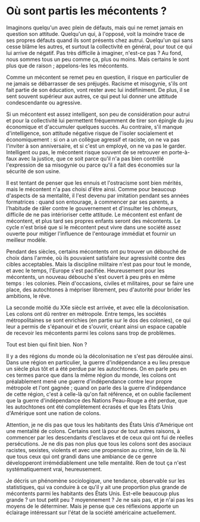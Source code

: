 Où sont partis les mécontents ?
===============================

Imaginons quelqu'un avec plein de défauts, mais qui ne remet jamais en
question son attitude. Quelqu'un qui, à l'opposé, voit la moindre trace de
ses propres défauts quand ils sont présents chez autrui. Quelqu'un qui sans
cesse blâme les autres, et surtout la collectivité en général, pour tout ce
qui lui arrive de négatif. Pas très difficile à imaginer, n'est-ce pas ? Au
fond, nous sommes tous un peu comme ça, plus ou moins. Mais certains le sont
plus que de raison ; appelons-les les mécontents.

Comme un mécontent se remet peu en question, il risque en particulier de ne
jamais se débarrasser de ses préjugés. Racisme et misogynie, s'ils ont fait
partie de son éducation, vont rester avec lui indéfiniment. De plus, il se
sent souvent supérieur aux autres, ce qui peut lui donner une attitude
condescendante ou agressive.

Si un mécontent est assez intelligent, son peu de considération pour autrui
et pour la collectivité lui permettent fréquemment de tirer son épingle du
jeu économique et d'accumuler quelques succès. Au contraire, s'il manque
d'intelligence, son attitude négative risque de l'isoler socialement et
économiquement : si on a un collègue agressif et raciste, on ne va pas
l'inviter à son anniversaire, et si c'est un employé, on ne va pas le
garder. Intelligent ou pas, le mécontent risque souvent de se retrouver en
porte-à-faux avec la justice, que ce soit parce qu'il n'a pas bien contrôlé
l'expression de sa misogynie ou parce qu'il a fait des économies sur la
sécurité de son usine.

Il est tentant de penser que les ennuis et l'ostracisme sont bien mérités,
mais le mécontent n'a pas choisi d'être ainsi. Comme pour beaucoup d'aspects
de sa mentalité, il l'est devenu par imitation pendant ses années
formatrices : quand son entourage, à commencer par ses parents, a l'habitude
de râler contre le gouvernement et d'insulter les chômeurs, difficile de ne
pas intérioriser cette attitude. Le mécontent est enfant de mécontent, et
plus tard ses propres enfants seront des mécontents. Le cycle n'est brisé
que si le mécontent peut vivre dans une société assez ouverte pour mitiger
l'influence de l'entourage immédiat et fournir un meilleur modèle.

Pendant des siècles, certains mécontents ont pu trouver un débouché de choix
dans l'armée, où ils pouvaient satisfaire leur agressivité contre des cibles
acceptables. Mais la discipline militaire n'est pas pour tout le monde, et
avec le temps, l'Europe s'est pacifiée. Heureusement pour les mécontents, un
nouveau débouché s'est ouvert à peu près en même temps : les colonies. Plein
d'occasions, civiles et militaires, pour se faire une place, des autochtones
à mépriser librement, peu d'autorité pour brider les ambitions, le rêve.

La seconde moitié du XXe siècle est arrivée, et avec elle la décolonisation.
Les colons ont dû rentrer en métropole. Entre temps, les sociétés
métropolitaines se sont enrichies (en partie sur le dos des colonies), ce
qui leur a permis de s'épanouir et de s'ouvrir, créant ainsi un espace
capable de recevoir les mécontents parmi les colons sans trop de problèmes.

Tout est bien qui finit bien. Non ?

Il y a des régions du monde où la décolonisation ne s'est pas déroulée
ainsi. Dans une région en particulier, la guerre d'indépendance a eu lieu
presque un siècle plus tôt et a été perdue par les autochtones. On en parle
peu en ces termes parce que dans la même région du monde, les colons ont
préalablement mené une guerre d'indépendance contre leur propre métropole et
l'ont gagnée ; quand on parle des la guerre d'indépendance de cette région,
c'est à celle-là qu'on fait référence, et on oublie facilement que la guerre
d'indépendance des Nations Peau-Rouge a été perdue, que les autochtones ont
été complètement écrasés et que les États Unis d'Amérique sont une nation de
colons.

Attention, je ne dis pas que tous les habitants des États Unis d'Amérique
ont une mentalité de colons. Certains sont là pour de tout autres raisons, à
commencer par les descendants d'esclaves et de ceux qui ont fui de réelles
persécutions. Je ne dis pas non plus que tous les colons sont des asociaux
racistes, sexistes, violents et avec une propension au crime, loin de là. Ni
que tous ceux qui ont grandi dans une ambiance de ce genre développeront
irrémédiablement une telle mentalité. Rien de tout ça n'est systématiquement
vrai, heureusement.

Je décris un phénomène sociologique, une tendance, observable sur les
statistiques, qui va conduire à ce qu'il y ait une proportion plus grande de
mécontents parmi les habitants des États Unis. Est-elle beaucoup plus
grande ? un tout petit peu ? moyennement ? Je ne sais pas, et je n'ai pas
les moyens de le déterminer. Mais je pense que ces réflexions apporte un
éclairage intéressant sur l'état de la société américaine actuellement.
